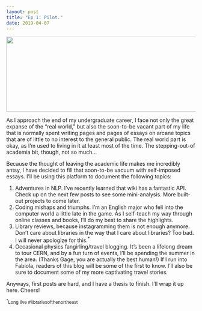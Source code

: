 ```yaml
---
layout: post
title: "Ep 1: Pilot."
date: 2019-04-07
---
```

<p><img class=header src="https://abigailella.github.io/AEJ.png" width="520" height="200" /></p>

As I approach the end of my undergraduate career, I face not only the great expanse of the “real world,” but also the soon-to-be vacant part of my life that is normally spent writing pages and pages of essays on arcane topics that are of little to no interest to the general public. The real world part is okay, as I’m used to living in it at least most of the time. The stepping-out-of academia bit, though, not so much... 

Because the thought of leaving the academic life makes me incredibly antsy, I have decided to fill that soon-to-be vacuum with self-imposed essays. I’ll be using this platform to document the following topics:

1.	Adventures in NLP. I’ve recently learned that wiki has a fantastic API. Check up on the next few posts to see some mini-analysis. More built-out projects to come later.
2.	Coding mishaps and triumphs. I’m an English major who fell into the computer world a little late in the game. As I self-teach my way through online classes and books, I’ll do my best to share the highlights.
3.	Library reviews, because instagramming them is not enough anymore. Don’t care about libraries in the way that I care about libraries? Too bad. I will never apologize for this.<sup>*</sup> 
4.	Occasional physics fangirling/travel blogging. It’s been a lifelong dream to tour CERN, and by a fun turn of events, I’ll be spending the summer in the area. (Thanks Gage, you are actually the best human!) If I run into Fabiola, readers of this blog will be some of the first to know. I’ll also be sure to document some of my more captivating travel stories. 

Anyways, first posts are hard, and I have a thesis to finish. I’ll wrap it up here. Cheers! 

  <sup><sup>*</sup>Long live #librariesofthenortheast</sup>

